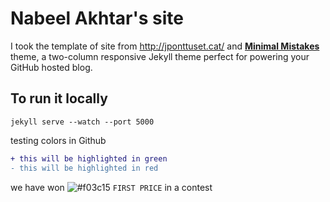 # Nabeel Akhtar's site

I took the template of site from http://jponttuset.cat/ and **[Minimal Mistakes](http://mmistakes.github.io/minimal-mistakes)** theme, a two-column responsive Jekyll theme perfect for powering your GitHub hosted blog. 

## To run it locally
```
jekyll serve --watch --port 5000
```


testing colors in Github
```diff
+ this will be highlighted in green
- this will be highlighted in red
```

we have won ![#f03c15](https://placehold.it/15/f03c15/000000?text=+) `FIRST PRICE` in a contest
